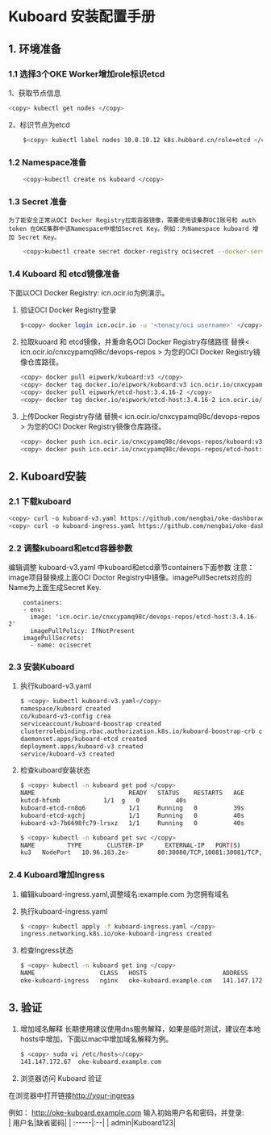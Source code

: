 # Kuboard 安装配置手册

## 1. 环境准备

### 1.1 选择3个OKE Worker增加role标识etcd

1、获取节点信息

```bash
<copy> kubectl get nodes </copy>
```

2、标识节点为etcd

```bash
    $<copy> kubectl label nodes 10.0.10.12 k8s.hubbard.cn/role=etcd </copy>
```

### 1.2 Namespace准备

```bash
    <copy>kubectl create ns kuboard </copy>
```

### 1.3 Secret 准备

    为了能安全正常从OCI Docker Registry拉取容器镜像，需要使用该集群OCI账号和 auth token 在OKE集群中该Namespace中增加Secret Key。例如：为Namespace kuboard 增加 Secret Key。

```bash
    <copy>kubectl create secret docker-registry ocisecret --docker-server=icn.ocir.io --docker-username='<oci username>' --docker-password='<auth token>' --docker-email='<email address>' -n kuboard </copy>
```

### 1.4 Kuboard 和 etcd镜像准备

下面以OCI Docker Registry: icn.ocir.io为例演示。

1. 验证OCI Docker Registry登录

    ```bash
    $<copy> docker login icn.ocir.io -u '<tenacy/oci username>' </copy>
    ````

2. 拉取kuoard 和 etcd镜像，并重命名OCI Docker Registry存储路径
   替换< icn.ocir.io/cnxcypamq98c/devops-repos > 为您的OCI Docker Registry镜像仓库路径。

    ```bash
    <copy> docker pull eipwork/kuboard:v3 </copy>
    <copy> docker tag docker.io/eipwork/kuboard:v3 icn.ocir.io/cnxcypamq98c/devops-repos/kuboard:v3 </copy>
    <copy> docker pull eipwork/etcd-host:3.4.16-2 </copy>
    <copy> docker tag docker.io/eipwork/etcd-host:3.4.16-2 icn.ocir.io/cnxcypamq98c/devops-repos/et3.4.16-2 </copy>
    ```

3. 上传Docker Registry存储
    替换< icn.ocir.io/cnxcypamq98c/devops-repos > 为您的OCI Docker Registry镜像仓库路径。

    ```bash
    <copy> docker push icn.ocir.io/cnxcypamq98c/devops-repos/kuboard:v3 </copy> 
    <copy> docker push icn.ocir.io/cnxcypamq98c/devops-repos/etcd-host:3.4.16-2 </copy> 
    ```

## 2. Kuboard安装

### 2.1 下载kuboard

```bash
<copy> curl -o kuboard-v3.yaml https://github.com/nengbai/oke-dashborad/blob/main/kuboard/kuboard-v3.yaml </copy> 
<copy> curl -o kuboard-ingress.yaml https://github.com/nengbai/oke-dashboard/blob/main/kuboard/kuboard-ingress.yaml </copy>
```

### 2.2 调整kuboard和etcd容器参数

编辑调整 kuboard-v3.yaml 中kuboard和etcd章节containers下面参数
注意：image项目替换成上面OCI Doctor Registry中镜像。imagePullSecrets对应的Name为上面生成Secret Key.

```text
    containers:
    - env:
      image: 'icn.ocir.io/cnxcypamq98c/devops-repos/etcd-host:3.4.16-2'
      imagePullPolicy: IfNotPresent
    imagePullSecrets:
      - name: ocisecret
```

### 2.3 安装Kuboard

1. 执行kuboard-v3.yaml

    ```bash
    $ <copy> kubectl kuboard-v3.yaml</copy> 
    namespace/kuboard created
    co/kuboard-v3-config crea
    serviceaccount/kuboard-boostrap created
    clusterrolebinding.rbac.authorization.k8s.io/kuboard-boostrap-crb created
    daemonset.apps/kuboard-etcd created
    deployment.apps/kuboard-v3 created
    service/kuboard-v3 created
    ```

2. 检查kuboard安装状态

    ```bash
    $ <copy> kubectl -n kuboard get pod </copy> 
    NAME                          READY   STATUS    RESTARTS   AGE
    kutcd-hfsmb            1/1  g   0          40s
    kuboard-etcd-rn8q6            1/1     Running   0          39s
    kuboard-etcd-xgchj            1/1     Running   0          40s
    kuboard-v3-7b6698fc79-lrsxz   1/1     Running   0          40s
    ```

    ```bash
    $ <copy> kubectl -n kuboard get svc </copy> 
    NAME         TYPE       CLUSTER-IP      EXTERNAL-IP   PORT(S)                                        AGE
    ku3   NodePort   10.96.183.2e>        80:30080/TCP,10081:30081/TCP,10081:30081/UDP   2m56s
    ```

### 2.4 Kuboard增加Ingress

1. 编辑kuboard-ingress.yaml,调整域名:example.com 为您拥有域名
2. 执行kuboard-ingress.yaml

    ```bash
    $ <copy> kubectl apply -f kuboard-ingress.yaml </copy> 
    ingress.networking.k8s.io/oke-kuboard-ingress created
    ```

3. 检查Ingress状态

    ```bash
    $ <copy> kubectl -n kuboard get ing </copy> 
    NAME                  CLASS   HOSTS                     ADDRESS          PORTS     AGE
    oke-kuboard-ingress   nginx   oke-kuboard.example.com   141.147.172.67   80, 443   2m44s
    ```

## 3. 验证

1. 增加域名解释
长期使用建议使用dns服务解释，如果是临时测试，建议在本地hosts中增加，下面以mac中增加域名解释为例。

    ```bash
    $ <copy> sudo vi /etc/hosts</copy> 
    141.147.172.67  oke-kuboard.example.com
    ```

2. 浏览器访问 Kuboard 验证

在浏览器中打开链接<http://your-ingress>

例如： <http://oke-kuboard.example.com> 输入初始用户名和密码，并登录:</br>
| 用户名|缺省密码|
| :-----|:--|
| admin|Kuboard123|
